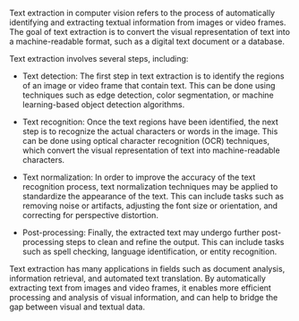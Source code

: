 Text extraction in computer vision refers to the process of automatically identifying and extracting textual information from images or video frames. The goal of text extraction is to convert the visual representation of text into a machine-readable format, such as a digital text document or a database.

Text extraction involves several steps, including:

- Text detection: The first step in text extraction is to identify the regions of an image or video frame that contain text. This can be done using techniques such as edge detection, color segmentation, or machine learning-based object detection algorithms.

- Text recognition: Once the text regions have been identified, the next step is to recognize the actual characters or words in the image. This can be done using optical character recognition (OCR) techniques, which convert the visual representation of text into machine-readable characters.

- Text normalization: In order to improve the accuracy of the text recognition process, text normalization techniques may be applied to standardize the appearance of the text. This can include tasks such as removing noise or artifacts, adjusting the font size or orientation, and correcting for perspective distortion.

- Post-processing: Finally, the extracted text may undergo further post-processing steps to clean and refine the output. This can include tasks such as spell checking, language identification, or entity recognition.

Text extraction has many applications in fields such as document analysis, information retrieval, and automated text translation. By automatically extracting text from images and video frames, it enables more efficient processing and analysis of visual information, and can help to bridge the gap between visual and textual data.